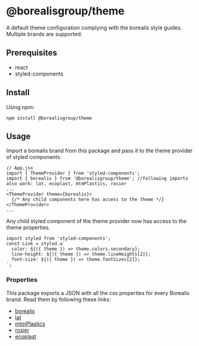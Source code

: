 # @borealisgroup/theme

A default theme configuration complying with the borealis style guides. Multiple brands are supported.  

## Prerequisites

- react
- styled-components

## Install

Using npm:

```
npm install @borealisgroup/theme
```

## Usage

Import a borealis brand from this package and pass it to the theme provider of styled components.


```JS
// App.jsx
import { ThemeProvider } from 'styled-components';
import { borealis } from '@borealisgroup/theme'; //following imports also work: lat, ecoplast, mtmPlastics, rosier
...
<ThemeProvider theme={borealis}>
  {/* Any child components here has access to the theme */}
</ThemeProvider>
...
```

Any child styled component of the theme provider now has access to the theme properties.
```JS
import styled from 'styled-components';
const Link = styled.a`
  color: ${({ theme }) => theme.colors.secondary};
  line-height: ${({ theme }) => theme.lineHeights[2]};
  font-size: ${({ theme }) => theme.fontSizes[2]};
`;
```

### Properties

This package exports a JSON with all the css properties for every Borealis brand. Read them by following these links: 
- [borealis](src/brands/borealis.json)
- [lat](src/brands/lat.json)
- [mtmPlastics](src/brands/mtmPlastics.json)
- [rosier](src/brands/rosier.json)
- [ecoplast](src/brands/ecoplast.json)
